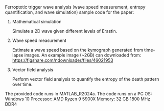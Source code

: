 Ferroptotic trigger wave analysis (wave speed measurement, entropy quantification, and wave simulation) sample code for the paper:

1. Mathematical simulation

   Simulate a 2D wave given different levels of Erastin.
   
3. Wave speed measurement

   Estimate a wave speed based on the kymograph generated from time-lapse images.
   An example image (~2GB) can downloaded from:
   https://figshare.com/ndownloader/files/46021953
   
5. Vector field analysis

   Perform vector field analysis to quantify the entropy of the death pattern over time.

The provided code runs in MATLAB_R2024a. 
The code runs on a PC
OS: Windows 10
Processor: AMD Ryzen 9 5900X
Memory: 32 GB 1800 MHz DDR4
